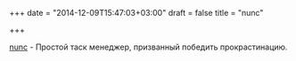 +++
date = "2014-12-09T15:47:03+03:00"
draft = false
title = "nunc"

+++

<p><a href="https://github.com/imdario/nunc">nunc</a>&nbsp;- Простой таск менеджер, призванный победить прокрастинацию.</p>

